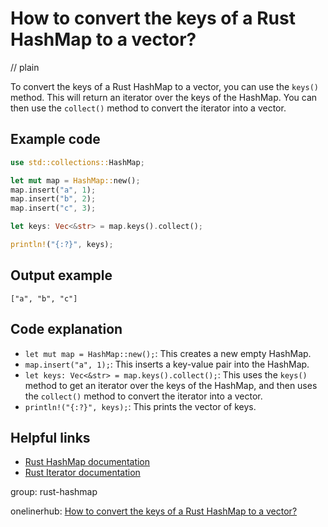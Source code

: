 # How to convert the keys of a Rust HashMap to a vector?
// plain

To convert the keys of a Rust HashMap to a vector, you can use the `keys()` method. This will return an iterator over the keys of the HashMap. You can then use the `collect()` method to convert the iterator into a vector.

## Example code

```rust
use std::collections::HashMap;

let mut map = HashMap::new();
map.insert("a", 1);
map.insert("b", 2);
map.insert("c", 3);

let keys: Vec<&str> = map.keys().collect();

println!("{:?}", keys);
```

## Output example

```
["a", "b", "c"]
```

## Code explanation

- `let mut map = HashMap::new();`: This creates a new empty HashMap.
- `map.insert("a", 1);`: This inserts a key-value pair into the HashMap.
- `let keys: Vec<&str> = map.keys().collect();`: This uses the `keys()` method to get an iterator over the keys of the HashMap, and then uses the `collect()` method to convert the iterator into a vector.
- `println!("{:?}", keys);`: This prints the vector of keys.

## Helpful links
- [Rust HashMap documentation](https://doc.rust-lang.org/std/collections/struct.HashMap.html)
- [Rust Iterator documentation](https://doc.rust-lang.org/std/iter/trait.Iterator.html)

group: rust-hashmap

onelinerhub: [How to convert the keys of a Rust HashMap to a vector?](https://onelinerhub.com/rust/how-to-convert-the-keys-of-a-rust-hashmap-to-a-vector)